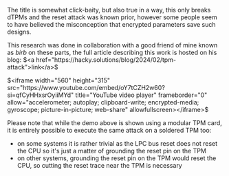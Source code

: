 <!--GEN_META
GEN_TITLE=It's not just Bitlocker, all linux TPM encryption is broken too
GEN_DESCRIPTION=We demonstrate a bypass of Linux TPM FDE using a "tweezer reset attack"
GEN_KEYWORDS=tpm,reset,fde
GEN_AUTHOR=Mate Kukri,birb007
GEN_TIMESTAMP=2024-02-15 23:08
GEN_COPYRIGHT=Copyright (C) birb007, Mate Kukri, 2023-2024
-->

The title is somewhat click-baity, but also true in a way, this only breaks
dTPMs and the reset attack was known prior, however some people seem to have
believed the misconception that encrypted parameters save such designs.

This research was done in collaboration with a good friend of mine known as
_birb_ on these parts, the full article describing this work is hosted on
his blog: $<a href="https://hacky.solutions/blog/2024/02/tpm-attack">link</a>$

$<iframe width="560" height="315" src="https://www.youtube.com/embed/oY7tCZH2w60?si=qfCyHHxsrOyiiMYd" title="YouTube video player" frameborder="0" allow="accelerometer; autoplay; clipboard-write; encrypted-media; gyroscope; picture-in-picture; web-share" allowfullscreen></iframe>$

Please note that while the demo above is shown using a modular TPM card,
it is entirely possible to execute the same attack on a soldered TPM too:
- on some systems it is rather trivial as the LPC bus reset does not reset
  the CPU so it's just a matter of grounding the reset pin on the TPM
- on other systems, grounding the reset pin on the TPM would reset the CPU,
  so cutting the reset trace near the TPM is necessary

